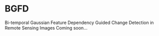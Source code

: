 # BGFD
Bi-temporal Gaussian Feature Dependency Guided Change Detection in Remote Sensing Images
Coming soon...
